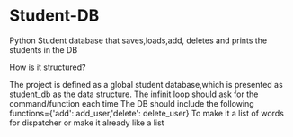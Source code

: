 # Student-DB

Python Student database that saves,loads,add, deletes and prints the students in the DB

How is it structured?

The project is defined as a global student database,which is presented as student_db as the data structure.
The infinit loop should ask for the command/function each time
The DB should include the following functions={'add': add_user,'delete': delete_user}
To make it a list of words for dispatcher or make it already like a list
